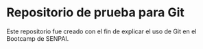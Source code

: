 # Repositorio de prueba para Git
Este repositorio fue creado con el fin de explicar el uso de Git en el Bootcamp de SENPAI.
